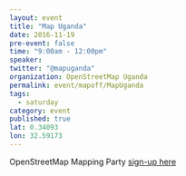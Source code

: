 ```yaml
---
layout: event
title: "Map Uganda"
date: 2016-11-19
pre-event: false
time: "9:00am - 12:00pm"
speaker: 
twitter: "@mapuganda"
organization: OpenStreetMap Uganda
permalink: event/mapoff/MapUganda 
tags: 
  - saturday
category: event
published: true
lat: 0.34093
lon: 32.59173
---
```

OpenStreetMap Mapping Party
[sign-up here](https://www.eventbrite.com/e/mapping-party-tickets-28785685761)

